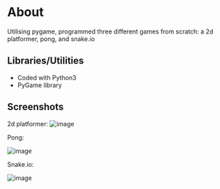 # About
Utilising pygame, programmed three different games from scratch: a 2d platformer, pong, and snake.io

## Libraries/Utilities
- Coded with Python3
- PyGame library
  
## Screenshots

2d platformer:
![image](https://user-images.githubusercontent.com/83513279/167295853-f26b5ff5-231b-4679-950d-42d20daf2320.png)


Pong:

![image](https://user-images.githubusercontent.com/83513279/167295927-65d9a0f7-39fa-414f-b06a-8965e85aade0.png)


Snake.io:

![image](https://user-images.githubusercontent.com/83513279/167296302-3692205a-fa5d-4dd8-938e-ea96023d9949.png)

